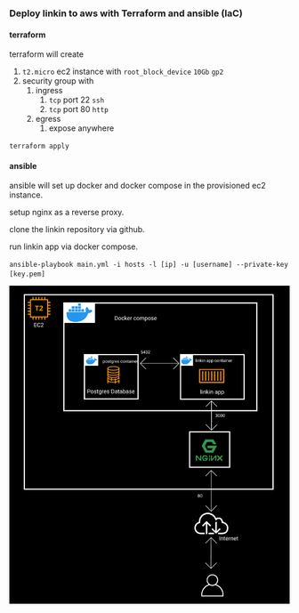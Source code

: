 ### Deploy linkin to aws with Terraform and ansible (IaC)

#### terraform

terraform will create

1. `t2.micro` ec2 instance with `root_block_device` `10Gb` `gp2`
2. security group with
   1. ingress
      1. `tcp` port 22 `ssh`
      2. `tcp` port 80 `http`
      <!-- 3. `tcp` port 3000 testing linkin app -->
   2. egress
      1. expose anywhere

`terraform apply`

#### ansible

ansible will set up docker and docker compose in the provisioned ec2 instance.

setup nginx as a reverse proxy.

clone the linkin repository via github.

run linkin app via docker compose.

`ansible-playbook main.yml -i hosts -l [ip] -u [username] --private-key [key.pem]`


![diagram](diagram.png)